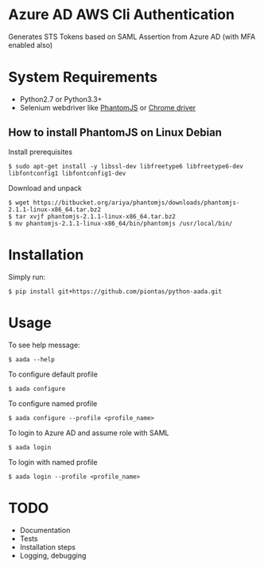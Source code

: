 # Azure AD AWS Cli Authentication

Generates STS Tokens based on SAML Assertion from Azure AD (with MFA enabled also)


# System Requirements

* Python2.7 or Python3.3+
* Selenium webdriver like [PhantomJS](http://phantomjs.org) or [Chrome driver](https://sites.google.com/a/chromium.org/chromedriver/)

## How to install PhantomJS on Linux Debian

Install prerequisites

    $ sudo apt-get install -y libssl-dev libfreetype6 libfreetype6-dev libfontconfig1 libfontconfig1-dev
    
Download and unpack

    $ wget https://bitbucket.org/ariya/phantomjs/downloads/phantomjs-2.1.1-linux-x86_64.tar.bz2
    $ tar xvjf phantomjs-2.1.1-linux-x86_64.tar.bz2 
    $ mv phantomjs-2.1.1-linux-x86_64/bin/phantomjs /usr/local/bin/


# Installation

Simply run:

    $ pip install git+https://github.com/piontas/python-aada.git


# Usage

To see help message:

    $ aada --help

To configure default profile

    $ aada configure

To configure named profile

    $ aada configure --profile <profile_name>

To login to Azure AD and assume role with SAML

    $ aada login
    
To login with named profile

    $ aada login --profile <profile_name>
    

# TODO

* Documentation
* Tests
* Installation steps
* Logging, debugging
